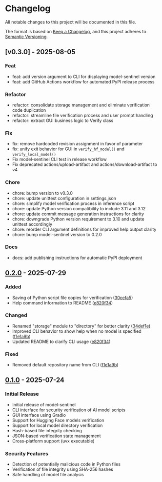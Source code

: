 # Changelog

All notable changes to this project will be documented in this file.

The format is based on [Keep a Changelog](https://keepachangelog.com/en/1.0.0/),
and this project adheres to [Semantic Versioning](https://semver.org/spec/v2.0.0.html).

## [v0.3.0] - 2025-08-05

### Feat

- feat: add version argument to CLI for displaying model-sentinel version
- feat: add GitHub Actions workflow for automated PyPI release process

### Refactor

- refactor: consolidate storage management and eliminate verification code duplication
- refactor: streamline file verification process and user prompt handling
- refactor: extract GUI business logic to Verify class

### Fix

- fix: remove hardcoded revision assignment in favor of parameter
- fix: unify exit behavior for GUI in `verify_hf_model()` and `verify_local_model()`
- Fix model-sentinel CLI test in release workflow
- Fix deprecated actions/upload-artifact and actions/download-artifact to v4

### Chore

- chore: bump version to v0.3.0
- chore: update unittest configuration in settings.json
- chore: simplify model verification process in inference script
- chore: update Python version compatibility to include 3.11 and 3.12
- chore: update commit message generation instructions for clarity
- chore: downgrade Python version requirement to 3.10 and update unittest accordingly
- chore: reorder CLI argument definitions for improved help output clarity
- chore: bump model-sentinel version to 0.2.0

### Docs

- docs: add publishing instructions for automatic PyPI deployment

## [0.2.0] - 2025-07-29

### Added

- Saving of Python script file copies for verification ([30cefa5](../../commit/30cefa5))
- Help command information to README ([e820f34](../../commit/e820f34))

### Changed

- Renamed "storage" module to "directory" for better clarity ([34def1e](../../commit/34def1e))
- Improved CLI behavior to show help when no model is specified ([f1e1a9b](../../commit/f1e1a9b))
- Updated README to clarify CLI usage ([e820f34](../../commit/e820f34))

### Fixed

- Removed default repository name from CLI ([f1e1a9b](../../commit/f1e1a9b))

## [0.1.0] - 2025-07-24

### Initial Release

- Initial release of model-sentinel
- CLI interface for security verification of AI model scripts
- GUI interface using Gradio
- Support for Hugging Face models verification
- Support for local model directory verification
- Hash-based file integrity checking
- JSON-based verification state management
- Cross-platform support (uvx executable)

### Security Features

- Detection of potentially malicious code in Python files
- Verification of file integrity using SHA-256 hashes
- Safe handling of model file analysis

[0.2.0]: ../../compare/v0.1.0...v0.2.0
[0.1.0]: ../../releases/tag/v0.1.0
